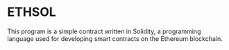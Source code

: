 # ETHSOL
This program is a simple contract written in Solidity, a programming language used for developing smart contracts on the Ethereum blockchain. 
